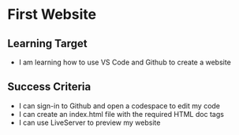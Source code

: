 # First Website
## Learning Target
- I am learning how to use VS Code and Github to create a website

## Success Criteria
- I can sign-in to Github and open a codespace to edit my code
- I can create an index.html file with the required HTML doc tags
- I can use LiveServer to preview my website
